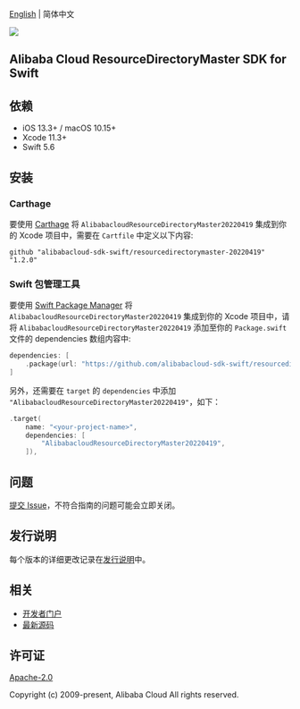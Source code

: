 [English](README.md) | 简体中文

![](https://aliyunsdk-pages.alicdn.com/icons/AlibabaCloud.svg)

## Alibaba Cloud ResourceDirectoryMaster SDK for Swift

## 依赖

- iOS 13.3+ / macOS 10.15+
- Xcode 11.3+
- Swift 5.6

## 安装

### Carthage

要使用 [Carthage](https://github.com/Carthage/Carthage) 将 `AlibabacloudResourceDirectoryMaster20220419` 集成到你的 Xcode 项目中，需要在 `Cartfile` 中定义以下内容:

```ogdl
github "alibabacloud-sdk-swift/resourcedirectorymaster-20220419" "1.2.0"
```

### Swift 包管理工具

要使用 [Swift Package Manager](https://swift.org/package-manager/) 将 `AlibabacloudResourceDirectoryMaster20220419` 集成到你的 Xcode 项目中，请将 `AlibabacloudResourceDirectoryMaster20220419` 添加至你的 `Package.swift` 文件的 dependencies 数组内容中:

```swift
dependencies: [
    .package(url: "https://github.com/alibabacloud-sdk-swift/resourcedirectorymaster-20220419.git", from: "1.2.0")
]
```

另外，还需要在 `target` 的 `dependencies` 中添加 `"AlibabacloudResourceDirectoryMaster20220419"`，如下：

```swift
.target(
    name: "<your-project-name>",
    dependencies: [
        "AlibabacloudResourceDirectoryMaster20220419",
    ]),
```

## 问题

[提交 Issue](https://github.com/alibabacloud-sdk-swift/resourcedirectorymaster-20220419/issues/new)，不符合指南的问题可能会立即关闭。

## 发行说明

每个版本的详细更改记录在[发行说明](./ChangeLog.txt)中。

## 相关

* [开发者门户](https://next.api.aliyun.com/home)
* [最新源码](https://github.com/alibabacloud-sdk-swift/resourcedirectorymaster-20220419)

## 许可证

[Apache-2.0](http://www.apache.org/licenses/LICENSE-2.0)

Copyright (c) 2009-present, Alibaba Cloud All rights reserved.
